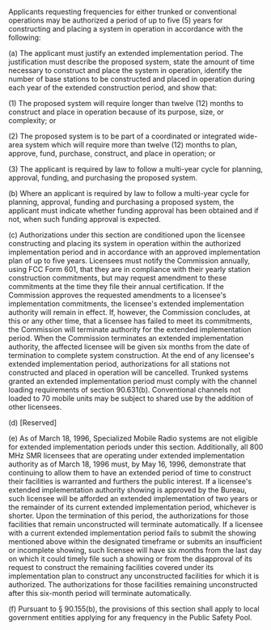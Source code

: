 Applicants requesting frequencies for either trunked or conventional operations may be authorized a period of up to five (5) years for constructing and placing a system in operation in accordance with the following:

(a) The applicant must justify an extended implementation period. The justification must describe the proposed system, state the amount of time necessary to construct and place the system in operation, identify the number of base stations to be constructed and placed in operation during each year of the extended construction period, and show that:

(1) The proposed system will require longer than twelve (12) months to construct and place in operation because of its purpose, size, or complexity; or
                      

(2) The proposed system is to be part of a coordinated or integrated wide-area system which will require more than twelve (12) months to plan, approve, fund, purchase, construct, and place in operation; or

(3) The applicant is required by law to follow a multi-year cycle for planning, approval, funding, and purchasing the proposed system.

(b) Where an applicant is required by law to follow a multi-year cycle for planning, approval, funding and purchasing a proposed system, the applicant must indicate whether funding approval has been obtained and if not, when such funding approval is expected.

(c) Authorizations under this section are conditioned upon the licensee constructing and placing its system in operation within the authorized implementation period and in accordance with an approved implementation plan of up to five years. Licensees must notify the Commission annually, using FCC Form 601, that they are in compliance with their yearly station construction commitments, but may request amendment to these commitments at the time they file their annual certification. If the Commission approves the requested amendments to a licensee's implementation commitments, the licensee's extended implementation authority will remain in effect. If, however, the Commission concludes, at this or any other time, that a licensee has failed to meet its commitments, the Commission will terminate authority for the extended implementation period. When the Commission terminates an extended implementation authority, the affected licensee will be given six months from the date of termination to complete system construction. At the end of any licensee's extended implementation period, authorizations for all stations not constructed and placed in operation will be cancelled. Trunked systems granted an extended implementation period must comply with the channel loading requirements of section 90.631(b). Conventional channels not loaded to 70 mobile units may be subject to shared use by the addition of other licensees.

(d) [Reserved]

(e) As of March 18, 1996, Specialized Mobile Radio systems are not eligible for extended implementation periods under this section. Additionally, all 800 MHz SMR licensees that are operating under extended implementation authority as of March 18, 1996 must, by May 16, 1996, demonstrate that continuing to allow them to have an extended period of time to construct their facilities is warranted and furthers the public interest. If a licensee's extended implementation authority showing is approved by the Bureau, such licensee will be afforded an extended implementation of two years or the remainder of its current extended implementation period, whichever is shorter. Upon the termination of this period, the authorizations for those facilities that remain unconstructed will terminate automatically. If a licensee with a current extended implementation period fails to submit the showing mentioned above within the designated timeframe or submits an insufficient or incomplete showing, such licensee will have six months from the last day on which it could timely file such a showing or from the disapproval of its request to construct the remaining facilities covered under its implementation plan to construct any unconstructed facilities for which it is authorized. The authorizations for those facilities remaining unconstructed after this six-month period will terminate automatically.

(f) Pursuant to § 90.155(b), the provisions of this section shall apply to local government entities applying for any frequency in the Public Safety Pool.

